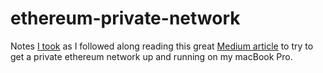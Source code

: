 # ethereum-private-network

Notes [I took](https://gugary.github.io/ethereum-private-network/) as I followed along reading this great [Medium article](https://medium.com/@andrenit/buildind-an-ethereum-playground-with-docker-part-2-docker-image-928f8ceaac50) to try to get a private ethereum network up and running on my macBook Pro.
